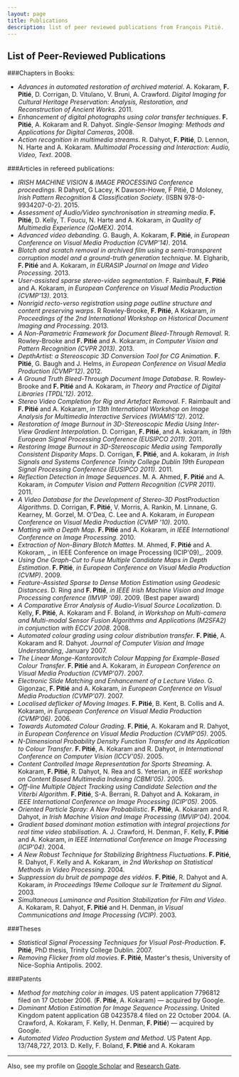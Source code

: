 ```yaml
---
layout: page
title: Publications
description: list of peer reviewed publications from François Pitié. 
---
```


## List of Peer-Reviewed Publications

###Chapters in Books:

* _Advances in automated restoration of archived material_. A. Kokaram, __F. Pitié__, D. Corrigan, D. Vitulano, V. Bruni, A. Crawford. _Digital Imaging for Cultural Heritage Preservation: Analysis, Restoration, and Reconstruction of Ancient Works_. 2011.
* _Enhancement of digital photographs using color transfer techniques_. __F. Pitié__, A. Kokaram and R. Dahyot. _Single-Sensor Imaging: Methods and Applications for Digital Cameras_, 2008.
* _Action recognition in multimedia streams_.  R. Dahyot, __F. Pitié__, D. Lennon, N. Harte and A. Kokaram. _Multimodal Processing and Interaction:  Audio, Video, Text_. 2008.

###Articles in refereed publications:

*  _IRISH MACHINE VISION & IMAGE PROCESSING Conference proceedings_. R Dahyot, G Lacey, K Dawson-Howe, F Pitié, D Moloney, _Irish Pattern Recognition & Classification Society_. (ISBN 978-0-9934207-0-2). 2015.
*  _Assessment of Audio/Video synchronisation in streaming media_. __F. Pitié__, D. Kelly, T. Foucu, N. Harte and A. Kokaram, _in Quality of Multimedia Experience (QoMEX)_. 2014.
*  _Advanced video debanding_. G. Baugh, A. Kokaram, __F. Pitié__, _in European Conference on Visual Media Production (CVMP'14)_. 2014.
*  _*Blotch and scratch removal in archived film using a semi-transparent corruption model and a ground-truth generation technique*_. M. Elgharib, __F. Pitié__ and A. Kokaram, _in EURASIP Journal on Image and Video Processing_. 2013. 
*  _*User-assisted sparse stereo-video segmentation*_. F. Raimbault, __F. Pitié__ and A. Kokaram, _in European Conference on Visual Media Production (CVMP'13)_. 2013.
*  _Nonrigid recto-verso registration using page outline structure and content preserving warps_. R Rowley-Brooke, __F. Pitié__, A Kokaram, _in Proceedings of the 2nd International Workshop on Historical Document Imaging and Processing_. 2013. 
*  _*A Non-Parametric Framework for Document Bleed-Through Removal*_. R. Rowley-Brooke and __F. Pitié__ and A. Kokaram, _in Computer Vision and Pattern Recognition (CVPR 2013)_. 2013. 
*  _DepthArtist: a Stereoscopic 3D Conversion Tool for CG Animation_. __F. Pitié__, G. Baugh and J. Helms, _in European Conference on Visual Media Production (CVMP'12)_. 2012. 
*  _A Ground Truth Bleed-Through Document Image Database_. R. Rowley-Brooke and __F. Pitié__ and A. Kokaram, _in Theory and Practice of Digital Libraries (TPDL'12)_. 2012. 
*  _Stereo Video Completion for Rig and Artefact Removal_. F. Raimbault and __F. Pitié__ and A. Kokaram, _in  13th International Workshop on Image Analysis for Multimedia Interactive Services (WIAMIS'12)_. 2012. 
*  _Restoration of Image Burnout in 3D-Stereoscopic Media Using Inter-View Gradient Interpolation_. D. Corrigan, __F. Pitié__, and A.
  kokaram, _in 19th European Signal Processing Conference (EUSIPCO
    2011)_. 2011. 
*  _Restoring Image Burnout in 3D-Stereoscopic Media using Temporally Consistent Disparity Maps_. D. Corrigan, __F. Pitié__, and A.
  kokaram, _in Irish Signals and Systems Conference Trinity College
    Dublin 19th European Signal Processing Conference (EUSIPCO
    2011)_. 2011. 
*  _*Reflection Detection in Image Sequences*_. M. A. Ahmed,
  __F. Pitié__ and A. Kokaram, _in Computer Vision and Pattern
    Recognition (CVPR 2011)_. 2011. 
*  _A Video Database for the Development of Stereo-3D  PostProduction Algorithms_. D. Corrigan, __F. Pitié__, V. Morris,  A. Rankin, M. Linnane, G. Kearney, M. Gorzel, M. O'Dea, C. Lee  and A. Kokaram, _in European Conference on Visual Media  Production (CVMP '10)_. 2010. 
*  _*Matting with a Depth Map*_. __F. Pitié__ and A. Kokaram,  _in IEEE International Conference on Image Processing_. 2010. 
*  _Extraction of Non-Binary Blotch Mattes_. M. Ahmed, __F. Pitié__
  and A. Kokoram, _ in IEEE Conference on image Processing (ICIP'09)_. 2009. 
*  _*Using One Graph-Cut to Fuse Multiple Candidate Maps in Depth Estimation*_. __F. Pitié__, _in European Conference on Visual Media Production (CVMP)_. 2009. 
*  _Feature-Assisted Sparse to Dense Motion Estimation using
  Geodesic Distances_. D. Ring and __F. Pitié__, _in IEEE Irish
    Machine Vision and Image Processing conference (IMVIP
    '09)_. 2009. (Best paper award) 
*  _A Comparative Error Analysis of Audio-Visual Source Localization_. D. Kelly, __F. Pitié__, A. Kokaram and F. Boland, _in Workshop on Multi-camera and Multi-modal Sensor Fusion Algorithms and Applications (M2SFA2) in conjunction with ECCV 2008_. 2008. 
*  _*Automated colour grading using colour distribution transfer*_. __F. Pitié__, A. Kokaram and R. Dahyot. _Journal of Computer Vision and Image Understanding_, January 2007. 
*  _*The Linear Monge-Kantorovitch Colour Mapping for Example-Based Colour Transfer*_. __F. Pitié__  and A. Kokaram, _in European Conference on Visual Media Production (CVMP'07)_. 2007. 
*  _Electronic Slide Matching and Enhancement of a Lecture Video_.  G. Gigonzac, __F. Pitié__ and A. Kokaram, _in European Conference on Visual Media Production (CVMP'07)_. 2007. 
*  _*Localised deflicker of Moving Images*_. __F. Pitié__, B. Kent, B. Collis and A. Kokaram, _in European Conference on Visual Media Production (CVMP'06)_. 2006. 
*  _Towards Automated Colour Grading_. __F. Pitié__, A. Kokaram and R. Dahyot, _in European Conference on Visual Media Production (CVMP'05)_. 2005. 
*  _*N-Dimensional Probability Density Function Transfer and its Application to Colour Transfer*_. __F. Pitié__, A. Kokaram and R. Dahyot, _in International Conference on Computer Vision (ICCV'05)_. 2005. 
*  _Content Controlled Image Representation for Sports Streaming_. A. Kokaram, __F. Pitié__, R. Dahyot, N. Rea and S. Yeterian, _in IEEE workshop on Content Based Multimedia Indexing (CBMI'05)_. 2005. 
*  _Off-line Multiple Object Tracking using Candidate Selection and the Viterbi Algorithm_. __F. Pitié__, S-A. Berrani, R. Dahyot and A. Kokaram, _in IEEE International Conference on Image Processing (ICIP'05)_. 2005. 
*  _Oriented Particle Spray: A New Probabilistic_. __F. Pitié__, A. Kokaram and R. Dahyot, _in Irish Machine Vision and Image Processing (IMVIP'04)_. 2004. 
*  _Gradient based dominant motion estimation with integral projections for real time video stabilisation_. A. J. Crawford, H. Denman, F. Kelly, __F. Pitié__ and A. Kokaram, _in IEEE International Conference on Image Processing (ICIP'04)_. 2004. 
*  _A New Robust Technique for Stabilizing Brightness Fluctuations_. __F. Pitié__, R. Dahyot, F. Kelly and A. Kokaram, _in 2nd Workshop on Statistical Methods in Video Processing_. 2004. 
*  _Suppression du bruit de pompage des vidéos_. __F. Pitié__, R. Dahyot and A. Kokaram, _in Proceedings 19eme Colloque sur le Traitement du Signal_. 2003. 
*  _Simultaneous Luminance and Position Stabilization for Film and Video_. A. Kokaram, R. Dahyot, __F. Pitié__ and H. Denman, _in Visual Communications and Image Processing (VCIP)_. 2003. 

###Theses

*  _Statistical Signal Processing Techniques for Visual Post-Production_. __F. Pitié__, PhD thesis, Trinity College Dublin. 2007. 
*  _Removing Flicker from old movies_. __F. Pitié__,  Master's thesis, University of Nice-Sophia Antipolis. 2002. 

###Patents

*  _Method for matching color in images_. US patent application 7796812 filed on 17 October 2006. (__F. Pitié__, A. Kokaram) — acquired by Google.
*  _Dominant Motion Estimation for Image Sequence
  Processing_. United Kingdom patent application GB 0423578.4 filed
  on 22 October 2004. (A. Crawford, A. Kokaram, F. Kelly,
  H. Denman, __F. Pitié__) — acquired by Google.
*  _Automated Video Production System and Method_. US Patent App. 13/748,727, 2013. D. Kelly, F. Boland, __F. Pitié__ and A. Kokaram


*******

Also, see my profile on [Google Scholar](https://scholar.google.com/citations?user=lOaoO74AAAAJ&hl=en) and [Research Gate](https://www.researchgate.net/profile/F_Pitie).
